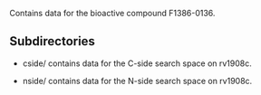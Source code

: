 Contains data for the bioactive compound F1386-0136.

## Subdirectories

- cside/ contains data for the C-side search space on rv1908c.

- nside/ contains data for the N-side search space on rv1908c.

